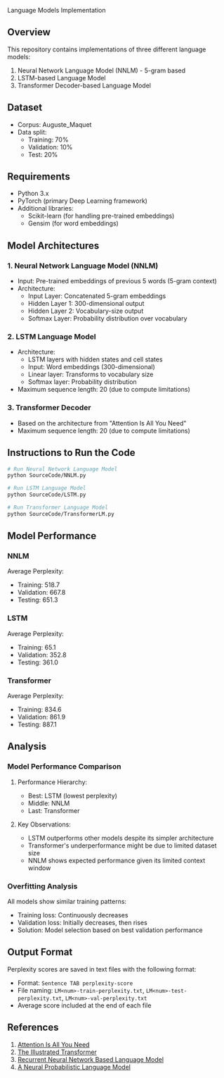 Language Models Implementation

## Overview
This repository contains implementations of three different language models:
1. Neural Network Language Model (NNLM) - 5-gram based
2. LSTM-based Language Model
3. Transformer Decoder-based Language Model

## Dataset
- Corpus: Auguste_Maquet
- Data split:
  - Training: 70%
  - Validation: 10%
  - Test: 20%

## Requirements
- Python 3.x
- PyTorch (primary Deep Learning framework)
- Additional libraries:
  - Scikit-learn (for handling pre-trained embeddings)
  - Gensim (for word embeddings)

## Model Architectures

### 1. Neural Network Language Model (NNLM)
- Input: Pre-trained embeddings of previous 5 words (5-gram context)
- Architecture:
  - Input Layer: Concatenated 5-gram embeddings
  - Hidden Layer 1: 300-dimensional output
  - Hidden Layer 2: Vocabulary-size output
  - Softmax Layer: Probability distribution over vocabulary

### 2. LSTM Language Model
- Architecture:
  - LSTM layers with hidden states and cell states
  - Input: Word embeddings (300-dimensional)
  - Linear layer: Transforms to vocabulary size
  - Softmax layer: Probability distribution
- Maximum sequence length: 20 (due to compute limitations)

### 3. Transformer Decoder
- Based on the architecture from "Attention Is All You Need"
- Maximum sequence length: 20 (due to compute limitations)

## Instructions to Run the Code

```bash
# Run Neural Network Language Model
python SourceCode/NNLM.py

# Run LSTM Language Model
python SourceCode/LSTM.py

# Run Transformer Language Model
python SourceCode/TransformerLM.py
```

## Model Performance

### NNLM
Average Perplexity:
- Training: 518.7
- Validation: 667.8
- Testing: 651.3

### LSTM
Average Perplexity:
- Training: 65.1
- Validation: 352.8
- Testing: 361.0

### Transformer
Average Perplexity:
- Training: 834.6
- Validation: 861.9
- Testing: 887.1

## Analysis

### Model Performance Comparison
1. Performance Hierarchy:
   - Best: LSTM (lowest perplexity)
   - Middle: NNLM
   - Last: Transformer

2. Key Observations:
   - LSTM outperforms other models despite its simpler architecture
   - Transformer's underperformance might be due to limited dataset size
   - NNLM shows expected performance given its limited context window

### Overfitting Analysis
All models show similar training patterns:
- Training loss: Continuously decreases
- Validation loss: Initially decreases, then rises
- Solution: Model selection based on best validation performance

## Output Format
Perplexity scores are saved in text files with the following format:
- Format: `Sentence TAB perplexity-score`
- File naming: `LM<num>-train-perplexity.txt`, `LM<num>-test-perplexity.txt`, `LM<num>-val-perplexity.txt`
- Average score included at the end of each file

## References
1. [Attention Is All You Need](https://arxiv.org/abs/1706.03762)
2. [The Illustrated Transformer](http://jalammar.github.io/illustrated-transformer/)
3. [Recurrent Neural Network Based Language Model](citation-needed)
4. [A Neural Probabilistic Language Model](citation-needed)
